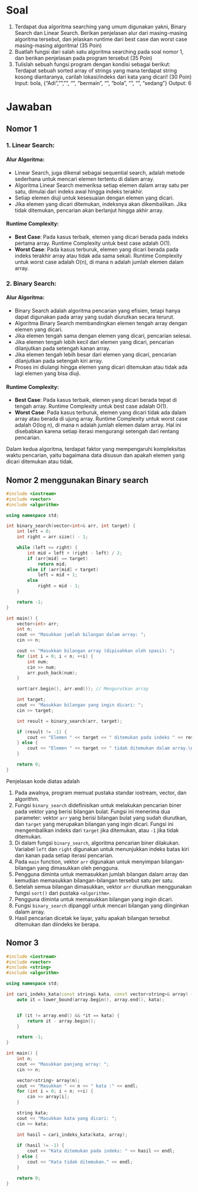 # Soal

1.	Terdapat dua algoritma searching yang umum digunakan yakni, Binary Search dan Linear Search. Berikan penjelasan alur dari masing-masing algoritma tersebut, dan jelaskan runtime dari best case dan worst case masing-masing algoritma! (35 Poin)
2.	Buatlah fungsi dari salah satu algoritma searching pada soal nomor 1, dan berikan penjelasan pada program tersebut (35 Poin)
3.	Tulislah sebuah fungsi program dengan kondisi sebagai berikut:
Terdapat sebuah sorted array of strings yang mana terdapat string kosong diantaranya, carilah lokasi/indeks dari kata yang dicari! (30 Poin)
Input: bola, {“Adi”,””,””, “”, “bermain”, “”, “bola”, “”, “”, “sedang”}
Output: 6

# Jawaban
## Nomor 1
### 1. Linear Search:

#### Alur Algoritma:
- Linear Search, juga dikenal sebagai sequential search, adalah metode sederhana untuk mencari elemen tertentu di dalam array.
- Algoritma Linear Search memeriksa setiap elemen dalam array satu per satu, dimulai dari indeks awal hingga indeks terakhir.
- Setiap elemen diuji untuk kesesuaian dengan elemen yang dicari.
- Jika elemen yang dicari ditemukan, indeksnya akan dikembalikan. Jika tidak ditemukan, pencarian akan berlanjut hingga akhir array.

#### Runtime Complexity:
- **Best Case**: Pada kasus terbaik, elemen yang dicari berada pada indeks pertama array. Runtime Complexity untuk best case adalah O(1).
- **Worst Case**: Pada kasus terburuk, elemen yang dicari berada pada indeks terakhir array atau tidak ada sama sekali. Runtime Complexity untuk worst case adalah O(n), di mana n adalah jumlah elemen dalam array.

### 2. Binary Search:

#### Alur Algoritma:
- Binary Search adalah algoritma pencarian yang efisien, tetapi hanya dapat digunakan pada array yang sudah diurutkan secara terurut.
- Algoritma Binary Search membandingkan elemen tengah array dengan elemen yang dicari.
- Jika elemen tengah sama dengan elemen yang dicari, pencarian selesai.
- Jika elemen tengah lebih kecil dari elemen yang dicari, pencarian dilanjutkan pada setengah kanan array.
- Jika elemen tengah lebih besar dari elemen yang dicari, pencarian dilanjutkan pada setengah kiri array.
- Proses ini diulangi hingga elemen yang dicari ditemukan atau tidak ada lagi elemen yang bisa diuji.

#### Runtime Complexity:
- **Best Case**: Pada kasus terbaik, elemen yang dicari berada tepat di tengah array. Runtime Complexity untuk best case adalah O(1).
- **Worst Case**: Pada kasus terburuk, elemen yang dicari tidak ada dalam array atau berada di ujung array. Runtime Complexity untuk worst case adalah O(log n), di mana n adalah jumlah elemen dalam array. Hal ini disebabkan karena setiap iterasi mengurangi setengah dari rentang pencarian.

Dalam kedua algoritma, terdapat faktor yang mempengaruhi kompleksitas waktu pencarian, yaitu bagaimana data disusun dan apakah elemen yang dicari ditemukan atau tidak.

## Nomor 2 menggunakan Binary search 
```c++
#include <iostream>
#include <vector>
#include <algorithm>

using namespace std;

int binary_search(vector<int>& arr, int target) {
    int left = 0;
    int right = arr.size() - 1;

    while (left <= right) {
        int mid = left + (right - left) / 2;
        if (arr[mid] == target)
            return mid;
        else if (arr[mid] < target)
            left = mid + 1;
        else
            right = mid - 1;
    }

    return -1;
}

int main() {
    vector<int> arr;
    int n;
    cout << "Masukkan jumlah bilangan dalam array: ";
    cin >> n;

    cout << "Masukkan bilangan array (dipisahkan oleh spasi): ";
    for (int i = 0; i < n; ++i) {
        int num;
        cin >> num;
        arr.push_back(num);
    }

    sort(arr.begin(), arr.end()); // Mengurutkan array

    int target;
    cout << "Masukkan bilangan yang ingin dicari: ";
    cin >> target;

    int result = binary_search(arr, target);

    if (result != -1) {
        cout << "Elemen " << target << " ditemukan pada indeks " << result << ".\n";
    } else {
        cout << "Elemen " << target << " tidak ditemukan dalam array.\n";
    }

    return 0;
}
```
Penjelasan kode diatas adalah

1. Pada awalnya, program memuat pustaka standar iostream, vector, dan algorithm.
2. Fungsi `binary_search` didefinisikan untuk melakukan pencarian biner pada vektor yang berisi bilangan bulat. Fungsi ini menerima dua parameter: vektor `arr` yang berisi bilangan bulat yang sudah diurutkan, dan `target` yang merupakan bilangan yang ingin dicari. Fungsi ini mengembalikan indeks dari `target` jika ditemukan, atau `-1` jika tidak ditemukan.
3. Di dalam fungsi `binary_search`, algoritma pencarian biner dilakukan. Variabel `left` dan `right` digunakan untuk menunjukkan indeks batas kiri dan kanan pada setiap iterasi pencarian.
4. Pada `main` function, vektor `arr` digunakan untuk menyimpan bilangan-bilangan yang dimasukkan oleh pengguna.
5. Pengguna diminta untuk memasukkan jumlah bilangan dalam array dan kemudian memasukkan bilangan-bilangan tersebut satu per satu.
6. Setelah semua bilangan dimasukkan, vektor `arr` diurutkan menggunakan fungsi `sort()` dari pustaka `<algorithm>`.
7. Pengguna diminta untuk memasukkan bilangan yang ingin dicari.
8. Fungsi `binary_search` dipanggil untuk mencari bilangan yang diinginkan dalam array.
9. Hasil pencarian dicetak ke layar, yaitu apakah bilangan tersebut ditemukan dan diindeks ke berapa.

## Nomor 3
``` c++
#include <iostream>
#include <vector>
#include <string>
#include <algorithm> 

using namespace std;

int cari_indeks_kata(const string& kata, const vector<string>& array) {
    auto it = lower_bound(array.begin(), array.end(), kata); 


    if (it != array.end() && *it == kata) {
        return it - array.begin(); 
    }

    return -1; 
}

int main() {
    int n;
    cout << "Masukkan panjang array: ";
    cin >> n;

    vector<string> array(n);
    cout << "Masukkan " << n << " kata :" << endl;
    for (int i = 0; i < n; ++i) {
        cin >> array[i];
    }

    string kata;
    cout << "Masukkan kata yang dicari: ";
    cin >> kata;

    int hasil = cari_indeks_kata(kata, array);
    
    if (hasil != -1) {
        cout << "Kata ditemukan pada indeks: " << hasil << endl;
    } else {
        cout << "Kata tidak ditemukan." << endl;
    }

    return 0;
}
```
